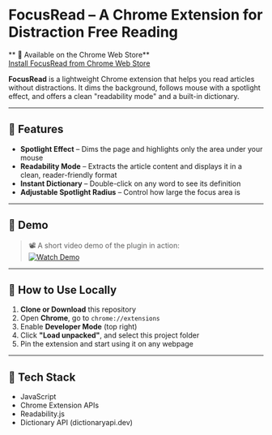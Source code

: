 # FocusRead – A Chrome Extension for Distraction Free Reading

** 📌 Available on the Chrome Web Store**  
[Install FocusRead from Chrome Web Store](https://chromewebstore.google.com/detail/focusread/jahpanahmimcapcicdodjgbjojplkdfb)

**FocusRead** is a lightweight Chrome extension that helps you read articles without distractions. It dims the background, follows mouse with a spotlight effect, and offers a clean "readability mode" and a built-in dictionary.

---

## 📌 Features

-  **Spotlight Effect** – Dims the page and highlights only the area under your mouse
-  **Readability Mode** – Extracts the article content and displays it in a clean, reader-friendly format
-  **Instant Dictionary** – Double-click on any word to see its definition
-  **Adjustable Spotlight Radius** – Control how large the focus area is

---

## 📌 Demo

> 📽️ A short video demo of the plugin in action:  
[![Watch Demo](https://img.shields.io/badge/▶️-Watch%20Demo-blue?logo=youtube)](https://your-video-link-here.com)

---

## 📌 How to Use Locally

1. **Clone or Download** this repository
2. Open **Chrome**, go to `chrome://extensions`
3. Enable **Developer Mode** (top right)
4. Click **"Load unpacked"**, and select this project folder
5. Pin the extension and start using it on any webpage

---

## 📌 Tech Stack

- JavaScript
- Chrome Extension APIs
- Readability.js
- Dictionary API (dictionaryapi.dev)
